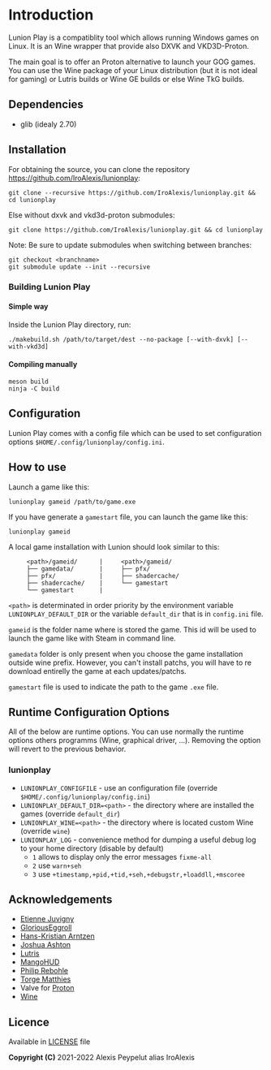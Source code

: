  # Introduction

Lunion Play is a compatiblity tool which allows running Windows games on Linux. It is an Wine wrapper that provide also DXVK and VKD3D-Proton.

The main goal is to offer an Proton alternative to launch your GOG games. You can use the Wine package of your Linux distribution (but it is not ideal for gaming) or Lutris builds or Wine GE builds or else Wine TkG builds.


## Dependencies
* glib (idealy 2.70)



## Installation

For obtaining the source, you can clone the repository https://github.com/IroAlexis/lunionplay:
```
git clone --recursive https://github.com/IroAlexis/lunionplay.git && cd lunionplay
```

Else without dxvk and vkd3d-proton submodules:
```
git clone https://github.com/IroAlexis/lunionplay.git && cd lunionplay
```

Note: Be sure to update submodules when switching between branches:
```
git checkout <branchname>
git submodule update --init --recursive
```

### Building Lunion Play
#### Simple way
Inside the Lunion Play directory, run:
```
./makebuild.sh /path/to/target/dest --no-package [--with-dxvk] [--with-vkd3d]
```

#### Compiling manually
```
meson build
ninja -C build
```


## Configuration
Lunion Play comes with a config file which can be used to set configuration options `$HOME/.config/lunionplay/config.ini`.

## How to use

Launch a game like this:
```
lunionplay gameid /path/to/game.exe
```

If you have generate a `gamestart` file, you can launch the game like this:
```
lunionplay gameid
```

A local game installation with Lunion should look similar to this:
```
     <path>/gameid/      |     <path>/gameid/
     ├── gamedata/       |     ├── pfx/
     ├── pfx/            |     ├── shadercache/
     ├── shadercache/    |     └── gamestart
     └── gamestart       |
```
`<path>` is determinated in order priority by the environment variable `LUNIONPLAY_DEFAULT_DIR` or the variable `default_dir` that is in `config.ini` file.

`gameid` is the folder name where is stored the game. This id will be used to launch the game like with Steam in command line.

`gamedata` folder is only present when you choose the game installation outside wine prefix. However, you can't install patchs, you will have to re download entirelly the game at each updates/patchs.

`gamestart` file is used to indicate the path to the game `.exe` file.



## Runtime Configuration Options
All of the below are runtime options. You can use normally the runtime options others programms (Wine, graphical driver, ...). Removing the option will revert to the previous behavior.
### lunionplay
* `LUNIONPLAY_CONFIGFILE` - use an configuration file (override `$HOME/.config/lunionplay/config.ini`)
* `LUNIONPLAY_DEFAULT_DIR=<path>` - the directory where are installed the games (override `default_dir`)
* `LUNIONPLAY_WINE=<path>` - the directory where is located custom Wine (override `wine`)
* `LUNIONPLAY_LOG` - convenience method for dumping a useful debug log to your home directory (disable by default)
  * `1` allows to display only the error messages `fixme-all`
  * `2` use `warn+seh`
  * `3` use `+timestamp,+pid,+tid,+seh,+debugstr,+loaddll,+mscoree`



## Acknowledgements
* [Etienne Juvigny](https://github.com/Tk-Glitch)
* [GloriousEggroll](https://github.com/GloriousEggroll)
* [Hans-Kristian Arntzen](https://github.com/HansKristian-Work)
* [Joshua Ashton](https://github.com/Joshua-Ashton)
* [Lutris](https://github.com/lutris)
* [MangoHUD](https://github.com/flightlessmango/MangoHud)
* [Philip Rebohle](https://github.com/doitsujin)
* [Torge Matthies ](https://github.com/openglfreak)
* Valve for [Proton](https://github.com/ValveSoftware/Proton)
* [Wine](https://winehq.org)



## Licence
Available in [LICENSE](LICENSE) file<br>

**Copyright (C)** 2021-2022 Alexis Peypelut alias IroAlexis
